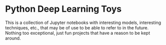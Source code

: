# Python Deep Learning Toys


This is a collection of Jupyter notebooks with interesting models, 
interesting techniques, etc., that may be of use to be able to refer
to in the future.  Nothing too exceptional, just fun projects 
that have a reason to be kept around.
